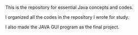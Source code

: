 This is the repository for essential Java concepts and codes.

I organized all the codes in the repository I wrote for study.

I also made the JAVA GUI program as the final project.
